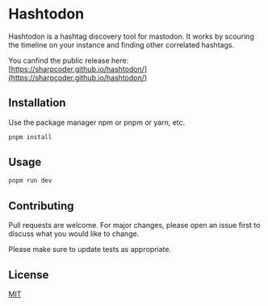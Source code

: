 # Hashtodon

Hashtodon is a hashtag discovery tool for mastodon. It works by scouring 
the timeline on your instance and finding other correlated hashtags. 

You canfind the public release here: [https://sharpcoder.github.io/hashtodon/](https://sharpcoder.github.io/hashtodon/)

## Installation

Use the package manager npm or pnpm or yarn, etc.

```bash
pnpm install
```

## Usage

```bash
pnpm run dev
```

## Contributing

Pull requests are welcome. For major changes, please open an issue first
to discuss what you would like to change.

Please make sure to update tests as appropriate.

## License

[MIT](https://choosealicense.com/licenses/mit/)